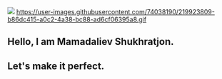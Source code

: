 ![](https://www.lambdatest.com/resources/images/news24.gif)
https://user-images.githubusercontent.com/74038190/219923809-b86dc415-a0c2-4a38-bc88-ad6cf06395a8.gif

## Hello, I am Mamadaliev Shukhratjon.
## Let's make it perfect.



